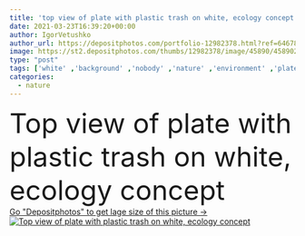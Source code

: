 ```yaml
---
title: 'top view of plate with plastic trash on white, ecology concept'
date: 2021-03-23T16:39:20+00:00
author: IgorVetushko
author_url: https://depositphotos.com/portfolio-12982378.html?ref=64678756
image: https://st2.depositphotos.com/thumbs/12982378/image/45890/458902268/api_thumb_450.jpg?forcejpeg=true
type: "post"
tags: ['white' ,'background' ,'nobody' ,'nature' ,'environment' ,'plate' ,'plastic' ,'backdrop' ,'concept' ,'ecology' ,'global' ,'earth' ,'planet' ,'world' ,'rubbish' ,'trash' ,'problem' ,'ecological' ,'Pollution' ,'garbage' ,'can' ,'tin' ,'cellophane' ,'contamination' ,'polyethylene' ,'Studio Shot' ,'top view' ,'no people' ]
categories: 
  - nature
---
```

<div aling="center">
            <font size="60"> Top view of plate with plastic trash on white, ecology concept</font>   
</div>
<div>
    <a href='https://depositphotos.com/458902268/stock-photo-top-view-plate-plastic-trash.html?ref=64678756' target=_blank > Go "Depositphotos" to get lage size of this picture ->
        <img href='https://depositphotos.com/458902268/stock-photo-top-view-plate-plastic-trash.html?ref=64678756' src='https://st2.depositphotos.com/12982378/45890/i/950/depositphotos_458902268-stock-photo-top-view-plate-plastic-trash.jpg?forcejpeg=true' alt='Top view of plate with plastic trash on white, ecology concept' >
    </a>
</div>
